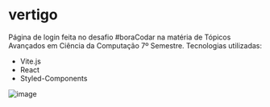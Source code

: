 # vertigo

Página de login feita no desafio #boraCodar na matéria de Tópicos Avançados em Ciência da Computação 7º Semestre.
Tecnologias utilizadas:
- Vite.js
- React
- Styled-Components

![image](https://github.com/williamdistler/vertigo/assets/79422132/ba32d383-b42d-4ed5-830a-0545dabdf774)
